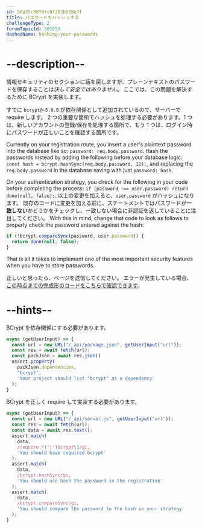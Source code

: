 ```yaml
---
id: 58a25c98f9fc0f352b528e7f
title: パスワードをハッシュする
challengeType: 2
forumTopicId: 301553
dashedName: hashing-your-passwords
---
```


# --description--

情報セキュリティのセクションに話を戻しますが、プレーンテキストのパスワードを保存することは*決して安全ではありません*。 ここでは、この問題を解決するために BCrypt を実装します。

すでに `bcrypt@~5.0.0` が依存関係として追加されているので、サーバーで require します。 2 つの重要な箇所でハッシュを処理する必要があります。1 つは、新しいアカウントの登録/保存を処理する箇所で、もう 1 つは、ログイン時にパスワードが正しいことを確認する箇所です。

Currently on your registration route, you insert a user's plaintext password into the database like so: `password: req.body.password`. Hash the passwords instead by adding the following before your database logic: `const hash = bcrypt.hashSync(req.body.password, 12);`, and replacing the `req.body.password` in the database saving with just `password: hash`.

On your authentication strategy, you check for the following in your code before completing the process: `if (password !== user.password) return done(null, false);`. 以上の変更を加えると、`user.password` がハッシュになります。 既存のコードに変更を加える前に、ステートメントではパスワードが**一致しない**かどうかをチェックし、一致しない場合に非認証を返していることに注目してください。 With this in mind, change that code to look as follows to properly check the password entered against the hash:

```js
if (!bcrypt.compareSync(password, user.password)) { 
  return done(null, false);
}
```

That is all it takes to implement one of the most important security features when you have to store passwords.

正しいと思ったら、ページを送信してください。 エラーが発生している場合、<a href="https://forum.freecodecamp.org/t/advanced-node-and-express/567135#hashing-your-passwords-1" target="_blank" rel="noopener noreferrer nofollow">この時点までの完成形のコードをこちらで確認できます</a>。

# --hints--

BCrypt を依存関係にする必要があります。

```js
async (getUserInput) => {
  const url = new URL("/_api/package.json", getUserInput("url"));
  const res = await fetch(url);
  const packJson = await res.json()
  assert.property(
    packJson.dependencies,
    'bcrypt',
    'Your project should list "bcrypt" as a dependency'
  );
}
```

BCrypt を正しく require して実装する必要があります。

```js
async (getUserInput) => {
  const url = new URL("/_api/server.js", getUserInput("url"));
  const res = await fetch(url);
  const data = await res.text();
  assert.match(
    data,
    /require.*("|')bcrypt\1/gi,
    'You should have required bcrypt'
  );
  assert.match(
    data,
    /bcrypt.hashSync/gi,
    'You should use hash the password in the registration'
  );
  assert.match(
    data,
    /bcrypt.compareSync/gi,
    'You should compare the password to the hash in your strategy'
  );
}
```


